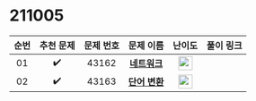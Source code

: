 # 211005

| 순번 |     추천 문제      | 문제 번호 |                          문제 이름                           |                            난이도                            | 풀이 링크 |
| :--: | :----------------: | :-------: | :----------------------------------------------------------: | :----------------------------------------------------------: | :-------: |
|  01  | :heavy_check_mark: |   43162   | <a href="https://programmers.co.kr/learn/courses/30/lessons/43162?language=python3">**네트워크**</a> | <img height="25px" width="25px" src="https://static.solved.ac/tier_small/0.svg"/> |           |
|  02  | :heavy_check_mark: |   43163   | <a href="https://programmers.co.kr/learn/courses/30/lessons/43163?language=python3">**단어 변환**</a> | <img height="25px" width="25px" src="https://static.solved.ac/tier_small/0.svg"/> |           |


